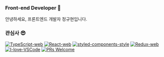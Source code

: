 ### Front-end Developer 👋

안녕하세요, 프론트엔드 개발자 정규현입니다.

### 관심사 😎

[![TypeScript-web](https://img.shields.io/badge/TypeScript-web-007ACC.svg?logo=typescript)](https://www.typescriptlang.org/)
[![React-web](https://img.shields.io/badge/React-hooks-61DAFB.svg?logo=react)](https://reactjs.org/)
[![styled-components-style](https://img.shields.io/badge/%F0%9F%92%85%20styled--components-CssInJs-orange.svg?colorB=daa357&colorA=db748e)](https://github.com/styled-components/styled-components)
[![Redux-web](https://img.shields.io/badge/Redux-web-764ABC.svg?logo=redux)](https://redux.js.org/)
[![I-love-VSCode](https://img.shields.io/badge/I%20love-VSCode-007ACC.svg?logo=visualstudiocode)](https://code.visualstudio.com/)
[![PRs Welcome](https://img.shields.io/badge/PRs-welcome-181717.svg?logo=github)](https://github.com/JungKyuHyun)
